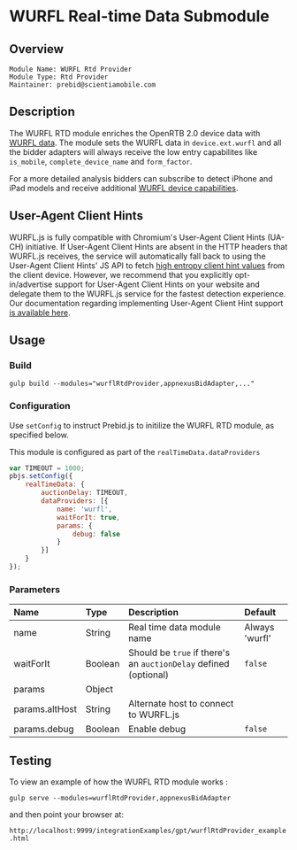 # WURFL Real-time Data Submodule

## Overview

    Module Name: WURFL Rtd Provider
    Module Type: Rtd Provider
    Maintainer: prebid@scientiamobile.com

## Description

The WURFL RTD module enriches the OpenRTB 2.0 device data with [WURFL data](https://www.scientiamobile.com/wurfl-js-business-edition-at-the-intersection-of-javascript-and-enterprise/).
The module sets the WURFL data in `device.ext.wurfl` and all the bidder adapters will always receive the low entry capabilites like `is_mobile`, `complete_device_name` and `form_factor`. 

For a more detailed analysis bidders can subscribe to detect iPhone and iPad models and receive additional [WURFL device capabilities](https://www.scientiamobile.com/capabilities/?products%5B%5D=wurfl-js).

## User-Agent Client Hints

WURFL.js is fully compatible with Chromium's User-Agent Client Hints (UA-CH) initiative. If User-Agent Client Hints are absent in the HTTP headers that WURFL.js receives, the service will automatically fall back to using the User-Agent Client Hints' JS API to fetch [high entropy client hint values](https://wicg.github.io/ua-client-hints/#getHighEntropyValues) from the client device. However, we recommend that you explicitly opt-in/advertise support for User-Agent Client Hints on your website and delegate them to the WURFL.js service for the fastest detection experience. Our documentation regarding implementing User-Agent Client Hint support [is available here](https://docs.scientiamobile.com/guides/implementing-useragent-clienthints). 

## Usage

### Build
```
gulp build --modules="wurflRtdProvider,appnexusBidAdapter,..."  
```

### Configuration

Use `setConfig` to instruct Prebid.js to initilize the WURFL RTD module, as specified below. 

This module is configured as part of the `realTimeData.dataProviders`

```javascript
var TIMEOUT = 1000;
pbjs.setConfig({
    realTimeData: {
        auctionDelay: TIMEOUT,
        dataProviders: [{
            name: 'wurfl',
            waitForIt: true,
            params: {
                debug: false
            }
        }]
    }
});
```

### Parameters 

| Name                      | Type          | Description                                                      | Default           |
| :------------------------ | :------------ | :--------------------------------------------------------------- |:----------------- |
| name                      | String        | Real time data module name                                       | Always 'wurfl'    |
| waitForIt                 | Boolean       | Should be `true` if there's an `auctionDelay` defined (optional) | `false`           |
| params                    | Object        |                                                                  |                   |
| params.altHost            | String        | Alternate host to connect to WURFL.js                            |                   |
| params.debug              | Boolean       | Enable debug                                                     | `false`           |

## Testing 

To view an example of how the WURFL RTD module works :

`gulp serve --modules=wurflRtdProvider,appnexusBidAdapter`

and then point your browser at:

`http://localhost:9999/integrationExamples/gpt/wurflRtdProvider_example.html`
